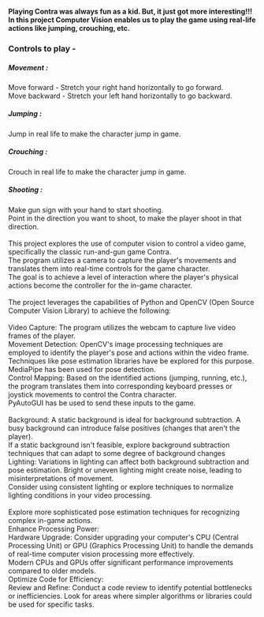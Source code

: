 **Playing Contra was always fun as a kid. But, it just got more interesting!!!<br>
In this project Computer Vision enables us to play the game using real-life actions like jumping, crouching, etc.**<br>

<h3>Controls to play -</h3>

<h5>Movement :</h5>
Move forward - Stretch your right hand horizontally to go forward.<br>
Move backward - Stretch your left hand horizontally to go backward.<br>
<h5>Jumping :</h5>
Jump in real life to make the character jump in game.<br>
<h5>Crouching :</h5>
Crouch in real life to make the character jump in game.<br>
<h5>Shooting :</h5>
Make gun sign with your hand to start shooting.<br>
Point in the direction you want to shoot, to make the player shoot in that direction.<br>
<br>
This project explores the use of computer vision to control a video game, specifically the classic run-and-gun game Contra.<br>
The program utilizes a camera to capture the player's movements and translates them into real-time controls for the game character.<br>
The goal is to achieve a level of interaction where the player's physical actions become the controller for the in-game character.<br>
<br>
The project leverages the capabilities of Python and OpenCV (Open Source Computer Vision Library) to achieve the following:<br>
<br>
Video Capture: The program utilizes the webcam to capture live video frames of the player.<br>
Movement Detection: OpenCV's image processing techniques are employed to identify the player's pose and actions within the video frame. <br>
Techniques like pose estimation libraries have be explored for this purpose.<br>
MediaPipe has been used for pose detection.<br>
Control Mapping: Based on the identified actions (jumping, running, etc.), the program translates them into corresponding keyboard presses or joystick movements to control the Contra character. <br>
PyAutoGUI has be used to send these inputs to the game.<br>
<br>
Background: A static background is ideal for background subtraction. A busy background can introduce false positives (changes that aren't the player). <br>
If a static background isn't feasible, explore background subtraction techniques that can adapt to some degree of background changes<br>
Lighting: Variations in lighting can affect both background subtraction and pose estimation. Bright or uneven lighting might create noise, leading to misinterpretations of movement. <br>
Consider using consistent lighting or explore techniques to normalize lighting conditions in your video processing.<br>
<br>
Explore more sophisticated pose estimation techniques for recognizing complex in-game actions.<br>
Enhance Processing Power:<br>
Hardware Upgrade: Consider upgrading your computer's CPU (Central Processing Unit) or GPU (Graphics Processing Unit) to handle the demands of real-time computer vision processing more effectively.<br>
Modern CPUs and GPUs offer significant performance improvements compared to older models.<br>
Optimize Code for Efficiency:<br>
Review and Refine: Conduct a code review to identify potential bottlenecks or inefficiencies. Look for areas where simpler algorithms or libraries could be used for specific tasks.
